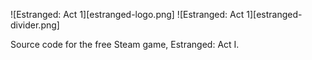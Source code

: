![Estranged: Act 1][estranged-logo.png]
![Estranged: Act 1][estranged-divider.png]

Source code for the free Steam game, Estranged: Act I.
